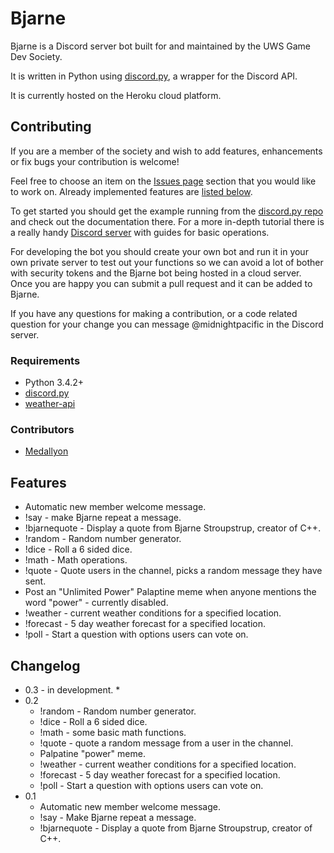# Bjarne 

Bjarne is a Discord server bot built for and maintained by the UWS Game Dev Society.

It is written in Python using [discord.py](https://github.com/Rapptz/discord.py), a wrapper for the Discord API.

It is currently hosted on the Heroku cloud platform.

## Contributing
If you are a member of the society and wish to add features, enhancements or fix bugs your contribution is welcome!

Feel free to choose an item on the [Issues page](https://github.com/martygrant/uwsgamedevbot/issues) section that you would like to work on. Already implemented features are [listed below](https://github.com/martygrant/uwsgamedevbot#features).

To get started you should get the example running from the [discord.py repo](https://github.com/Rapptz/discord.py) and check out the documentation there. For a more in-depth tutorial there is a really handy [Discord server](https://discord.gg/GWdhBSp) with guides for basic operations.

For developing the bot you should create your own bot and run it in your own private server to test out your functions so we can avoid a lot of bother with security tokens and the Bjarne bot being hosted in a cloud server. Once you are happy you can submit a pull request and it can be added to Bjarne.

If you have any questions for making a contribution, or a code related question for your change you can message @midnightpacific in the Discord server.

### Requirements
* Python 3.4.2+
* [discord.py](https://github.com/Rapptz/discord.py)
* [weather-api](https://pypi.org/project/weather-api/)

### Contributors
* [Medallyon](https://github.com/Medallyon)

## Features
* Automatic new member welcome message.
* !say - make Bjarne repeat a message.    
* !bjarnequote - Display a quote from Bjarne Stroupstrup, creator of C++.
* !random - Random number generator.
* !dice - Roll a 6 sided dice.
* !math - Math operations.
* !quote - Quote users in the channel, picks a random message they have sent.
* Post an "Unlimited Power" Palaptine meme when anyone mentions the word "power" - currently disabled.
* !weather - current weather conditions for a specified location.
* !forecast - 5 day weather forecast for a specified location.
* !poll - Start a question with options users can vote on.
  
## Changelog
* 0.3 - in development.
  *
* 0.2
  * !random - Random number generator.
  * !dice - Roll a 6 sided dice.
  * !math - some basic math functions.
  * !quote - quote a random message from a user in the channel.
  * Palpatine "power" meme.
  * !weather - current weather conditions for a specified location.
  * !forecast - 5 day weather forecast for a specified location.
  * !poll - Start a question with options users can vote on.
* 0.1
  * Automatic new member welcome message.
  * !say - Make Bjarne repeat a message.
  * !bjarnequote - Display a quote from Bjarne Stroupstrup, creator of C++.
